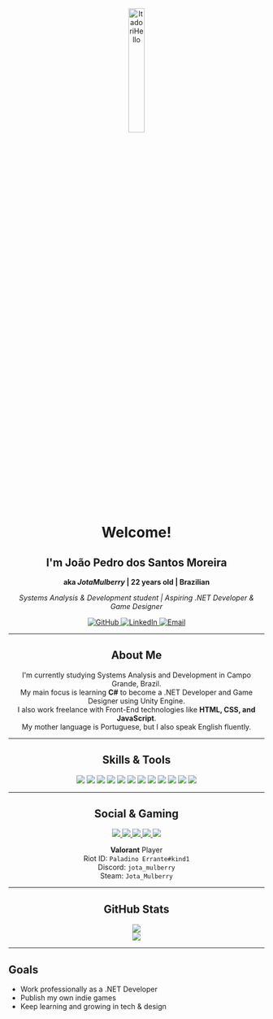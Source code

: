<div align="center">
  <img src="https://www.gifcen.com/wp-content/uploads/2025/01/yuji-itadori-gif-3.gif" alt="ItadoriHello" width="25%"/>

  <h1>Welcome!</h1>
  <h2>I'm João Pedro dos Santos Moreira</h2>
  <p><strong>aka <em>JotaMulberry</em> | 22 years old | Brazilian</strong></p>
  <p><em>Systems Analysis & Development student | Aspiring .NET Developer & Game Designer</em></p>

  <a href="https://github.com/JotaMulberry">
    <img src="https://img.shields.io/badge/GitHub-100000?logo=github&logoColor=white" alt="GitHub"/>
  </a>
  <a href="https://www.linkedin.com/in/jpsantosmoreira/">
    <img src="https://img.shields.io/badge/LinkedIn-blue?logo=linkedin&style=flat" alt="LinkedIn"/>
  </a>
  <a href="mailto:jpsantosmoreira333@gmail.com">
    <img src="https://img.shields.io/badge/Email-D14836?logo=gmail&logoColor=white" alt="Email"/>
  </a>
</div>

<hr />

<div align="center">
  <h2>About Me</h2>
  <p>
    I'm currently studying Systems Analysis and Development in Campo Grande, Brazil.<br />
    My main focus is learning <strong>C#</strong> to become a .NET Developer and Game Designer using Unity Engine.<br />
    I also work freelance with Front-End technologies like <strong>HTML, CSS, and JavaScript</strong>.<br />
    My mother language is Portuguese, but I also speak English fluently.
  </p>
</div>

<hr />

<div align="center">
  <h2>Skills & Tools</h2>
  <p>
    <img src="https://img.shields.io/badge/C%23-239120?logo=c-sharp&logoColor=white" />
    <img src="https://img.shields.io/badge/.NET-512BD4?style=flat&logo=.net&logoColor=white" />
    <img src="https://img.shields.io/badge/Unity-FFFFFF?style=flat&logo=unity&logoColor=black" />
    <img src="https://img.shields.io/badge/HTML5-E34F26?logo=html5&logoColor=white" />
    <img src="https://img.shields.io/badge/CSS-563d7c?&style=flat&logo=css3&logoColor=white" />
    <img src="https://img.shields.io/badge/JavaScript-F7DF1E?logo=javascript&logoColor=black" />
    <img src="https://img.shields.io/badge/Python-3776AB?style=flat&logo=python&logoColor=white" />
    <img src="https://img.shields.io/badge/Aseprite-7D929E?logo=aseprite&logoColor=white" />
    <img src="https://img.shields.io/badge/Photoshop-31A8FF?logo=adobephotoshop&logoColor=white" />
    <img src="https://img.shields.io/badge/Illustrator-FF9A00?logo=adobeillustrator&logoColor=white" />
    <img src="https://img.shields.io/badge/Blender-F5792A?logo=blender&logoColor=white" />
    <img src="https://img.shields.io/badge/AutoCAD-EF1C25?logo=autodesk&logoColor=white" />
  </p>
</div>

<hr />

<div align="center">
  <h2>Social & Gaming</h2>
  <a href="https://www.instagram.com/jp.santos.moreira/">
    <img src="https://img.shields.io/badge/Instagram-E4405F?style=flat&logo=instagram&logoColor=white">
  </a>
  <a href="https://www.twitch.tv/jota_mulberry">
    <img src="https://img.shields.io/badge/Twitch-9146FF?style=flat&logo=twitch&logoColor=white">
  </a>
  <a href="https://www.youtube.com/@Jota_Mulberry">
    <img src="https://img.shields.io/badge/YouTube-FF0000?style=flat&logo=youtube&logoColor=white">
  </a>
  <a href="https://www.tiktok.com/@jota_mulberry">
    <img src="https://img.shields.io/badge/TikTok-000000?style=flat&logo=tiktok&logoColor=white">
  </a>
  <a href="https://x.com/Mullbery_Jota">
    <img src="https://img.shields.io/badge/X-000000?style=flat&logo=x&logoColor=white">
  </a>
  <p>
    <strong>Valorant</strong> Player<br />
    Riot ID: <code>Paladino Errante#kind1</code><br />
    Discord: <code>jota_mulberry</code><br />
    Steam: <code>Jota_Mulberry</code>
  </p>
</div>

<hr />

<div align="center">
  <h2>GitHub Stats</h2>
  <img src="https://github-readme-stats.vercel.app/api?username=JotaMulberry&show_icons=true&theme=tokyonight" />
  <br />
  <img src="https://github-readme-streak-stats.herokuapp.com/?user=JotaMulberry&theme=tokyonight" />
</div>

<hr />

<div>
  <h2>Goals</h2>
  <ul>
    <li>Work professionally as a .NET Developer</li>
    <li>Publish my own indie games</li>
    <li>Keep learning and growing in tech & design</li>
  </ul>
</div>
